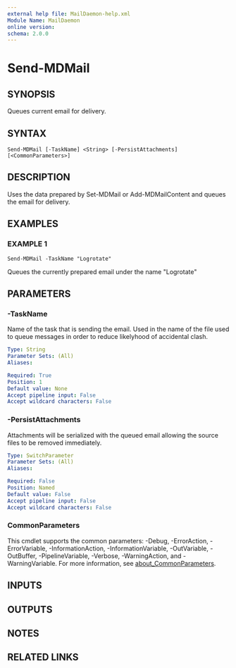 ```yaml
---
external help file: MailDaemon-help.xml
Module Name: MailDaemon
online version:
schema: 2.0.0
---
```


# Send-MDMail

## SYNOPSIS
Queues current email for delivery.

## SYNTAX

```
Send-MDMail [-TaskName] <String> [-PersistAttachments] [<CommonParameters>]
```

## DESCRIPTION
Uses the data prepared by Set-MDMail or Add-MDMailContent and queues the email for delivery.

## EXAMPLES

### EXAMPLE 1
```
Send-MDMail -TaskName "Logrotate"
```

Queues the currently prepared email under the name "Logrotate"

## PARAMETERS

### -TaskName
Name of the task that is sending the email.
Used in the name of the file used to queue messages in order to reduce likelyhood of accidental clash.

```yaml
Type: String
Parameter Sets: (All)
Aliases:

Required: True
Position: 1
Default value: None
Accept pipeline input: False
Accept wildcard characters: False
```

### -PersistAttachments
Attachments will be serialized with the queued email allowing the source files to be removed immediately.

```yaml
Type: SwitchParameter
Parameter Sets: (All)
Aliases:

Required: False
Position: Named
Default value: False
Accept pipeline input: False
Accept wildcard characters: False
```

### CommonParameters
This cmdlet supports the common parameters: -Debug, -ErrorAction, -ErrorVariable, -InformationAction, -InformationVariable, -OutVariable, -OutBuffer, -PipelineVariable, -Verbose, -WarningAction, and -WarningVariable. For more information, see [about_CommonParameters](http://go.microsoft.com/fwlink/?LinkID=113216).

## INPUTS

## OUTPUTS

## NOTES

## RELATED LINKS
